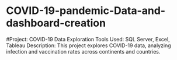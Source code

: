 # COVID-19-pandemic-Data-and-dashboard-creation
#Project: COVID-19 Data Exploration
Tools Used: SQL Server, Excel, Tableau
Description: This project explores COVID-19 data, analyzing infection and vaccination rates across continents and countries.
